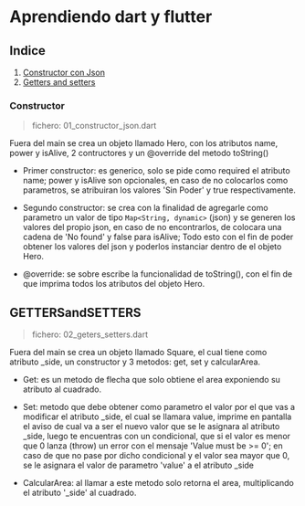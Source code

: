# Aprendiendo dart y flutter

## Indice

1. [Constructor con Json](#constructor)
2. [Getters and setters](#gettersandsetters)

### Constructor

> fichero: 01_constructor_json.dart

Fuera del main se crea un objeto llamado Hero, con los atributos name, power y isAlive, 2 contructores y un @override del metodo toString()

* Primer constructor: es generico, solo se pide como required el atributo name; power y isAlive son opcionales, en caso de no colocarlos como parametros, se atribuiran los valores 'Sin Poder' y true respectivamente.

* Segundo constructor: se crea con la finalidad de agregarle como parametro un valor de tipo ``Map<String, dynamic>`` (json) y se generen los valores del propio json, en caso de no encontrarlos, de colocara una cadena de 'No found' y false para isAlive;  Todo esto con el fin de poder obtener los valores del json y poderlos instanciar dentro de el objeto Hero.

* @override: se sobre escribe la funcionalidad de toString(), con el fin de que imprima todos los atributos del objeto Hero.

## GETTERSandSETTERS

> fichero: 02_geters_setters.dart

Fuera del main se crea un objeto llamado Square, el cual tiene como atributo _side, un constructor y 3 metodos: get, set y calcularArea.

* Get: es un metodo de flecha que solo obtiene el area exponiendo su atributo al cuadrado.

* Set: metodo que debe obtener como parametro el valor por el que vas a modificar el atributo _side, el cual se llamara value, imprime en pantalla el aviso de cual va a ser el nuevo valor que se le asignara al atributo _side, luego te encuentras con un condicional, que si el valor es menor que 0 lanza (throw) un error con el mensaje 'Value must be >= 0'; en caso de que no pase por dicho condicional y el valor sea mayor que 0, se le asignara el valor de parametro 'value' a el atributo _side

* CalcularArea: al llamar a este metodo solo retorna el area, multiplicando el atributo '_side' al cuadrado.